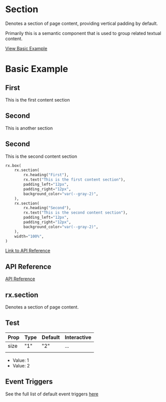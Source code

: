 # Section

Denotes a section of page content, providing vertical padding by default.

Primarily this is a semantic component that is used to group related textual content.

[View Basic Example](https://reflex.dev/docs/library/layout/section/#basic-example)

# Basic Example

<div class="rt-Box py-4 gap-4 flex flex-col w-full">
<div class="rt-Box flex flex-col p-6 rounded-xl overflow-x-auto border border-slate-4 bg-slate-2 items-center justify-center w-full">
<div class="rt-Box css-8atqhb">
<section class="rt-Section rt-r-size-2 css-18oef6h">

# First
This is the first content section

## Second
This is another section

# Second

This is the second content section

```python
rx.box(
    rx.section(
        rx.heading("First"),
        rx.text("This is the first content section"),
        padding_left="12px",
        padding_right="12px",
        background_color="var(--gray-2)",
    ),
    rx.section(
        rx.heading("Second"),
        rx.text("This is the second content section"),
        padding_left="12px",
        padding_right="12px",
        background_color="var(--gray-2)",
    ),
    width="100%",
)
```
[Link to API Reference](https://reflex.dev/docs/library/layout/section/#api-reference)

# API Reference

[API Reference](https://reflex.dev/docs/library/layout/section/#rx.section)

# rx.section

Denotes a section of page content.

## Test

Prop | Type | Default | Interactive
--- | --- | --- | ---
size | "1" | "2" | ... | LiteralVar.create("2")
|  |  |  | 

- Value: 1
- Value: 2

# Event Triggers

See the full list of default event triggers [here](https://reflex.dev/docs/api-reference/event-triggers/)